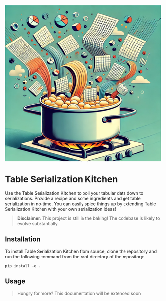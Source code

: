 ![Cover Image](.assets/documentation/cover_image.webp "Table Serialization Kitchen Cover")

# Table Serialization Kitchen

Use the Table Serialization Kitchen to boil your tabular data down to serializations. Provide a recipe and some 
ingredients and get table serialization in no-time. You can easily spice things up by extending Table Serialization 
Kitchen with your own serialization ideas!

> **Disclaimer:** 
> This project is still in the baking! The codebase is likely to evolve substantially.


## Installation

To install Table Serialization Kitchen from source, clone the repository and run the following command from the root 
directory of the repository:

```shell
pip install -e .
```

## Usage

> Hungry for more? This documentation will be extended soon
